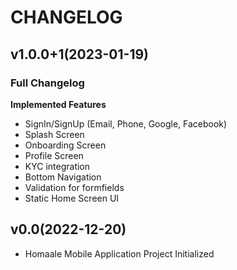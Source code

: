# CHANGELOG
## v1.0.0+1(2023-01-19)

### Full Changelog

**Implemented Features**

- SignIn/SignUp (Email, Phone, Google, Facebook)
- Splash Screen
- Onboarding Screen
- Profile Screen
- KYC integration
- Bottom Navigation
- Validation for formfields
- Static Home Screen UI

## v0.0(2022-12-20)

- Homaale Mobile Application Project Initialized

